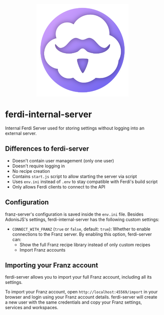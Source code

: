 <p align="center">
    <img src="./logo.png" alt="" width="300"/>  
</p>

# ferdi-internal-server
Internal Ferdi Server used for storing settings without logging into an external server.

## Differences to ferdi-server
- Doesn't contain user management (only one user)
- Doesn't require logging in
- No recipe creation
- Contains `start.js` script to allow starting the server via script
- Uses `env.ini` instead of `.env` to stay compatible with Ferdi's build script
- Only allows Ferdi clients to connect to the API

## Configuration
franz-server's configuration is saved inside the `env.ini` file. Besides AdonisJS's settings, ferdi-internal-server has the following custom settings:
- `CONNECT_WITH_FRANZ` (`true` or `false`, default: `true`): Whether to enable connections to the Franz server. By enabling this option, ferdi-server can:
  - Show the full Franz recipe library instead of only custom recipes
  - Import Franz accounts

## Importing your Franz account
ferdi-server allows you to import your full Franz account, including all its settings.

To import your Franz account, open `http://localhost:45569/import` in your browser and login using your Franz account details. ferdi-server will create a new user with the same credentials and copy your Franz settings, services and workspaces.
